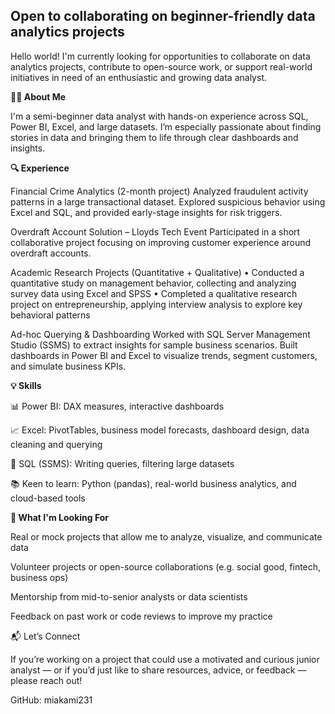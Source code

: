 Open to collaborating on beginner-friendly data analytics projects
---
Hello world! I'm currently looking for opportunities to collaborate on data analytics projects, contribute to open-source work, or support real-world initiatives in need of an enthusiastic and growing data analyst.

**👨‍💻 About Me**

I'm a semi-beginner data analyst with hands-on experience across SQL, Power BI, Excel, and large datasets. I’m especially passionate about finding stories in data and bringing them to life through clear dashboards and insights.

**🔍 Experience**

Financial Crime Analytics (2-month project)
Analyzed fraudulent activity patterns in a large transactional dataset. Explored suspicious behavior using Excel and SQL, and provided early-stage insights for risk triggers.

Overdraft Account Solution – Lloyds Tech Event
Participated in a short collaborative project focusing on improving customer experience around overdraft accounts.

Academic Research Projects (Quantitative + Qualitative)
• Conducted a quantitative study on management behavior, collecting and analyzing survey data using Excel and SPSS
• Completed a qualitative research project on entrepreneurship, applying interview analysis to explore key behavioral patterns

Ad-hoc Querying & Dashboarding
Worked with SQL Server Management Studio (SSMS) to extract insights for sample business scenarios.
Built dashboards in Power BI and Excel to visualize trends, segment customers, and simulate business KPIs.

**💡 Skills**

📊 Power BI: DAX measures, interactive dashboards

📈 Excel: PivotTables, business model forecasts, dashboard design, data cleaning and querying

🧠 SQL (SSMS): Writing queries, filtering large datasets

📚 Keen to learn: Python (pandas), real-world business analytics, and cloud-based tools


**🤝 What I'm Looking For**

Real or mock projects that allow me to analyze, visualize, and communicate data

Volunteer projects or open-source collaborations (e.g. social good, fintech, business ops)

Mentorship from mid-to-senior analysts or data scientists

Feedback on past work or code reviews to improve my practice


📬 Let’s Connect

If you’re working on a project that could use a motivated and curious junior analyst — or if you’d just like to share resources, advice, or feedback — please reach out!

GitHub: miakami231
